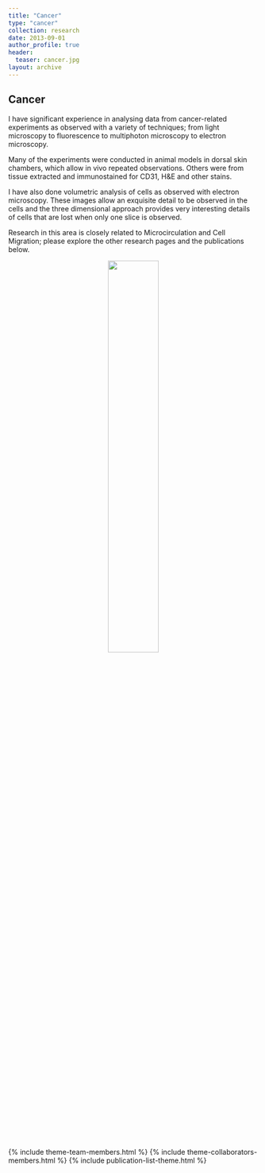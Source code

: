 ```yaml
---
title: "Cancer"
type: "cancer"
collection: research
date: 2013-09-01
author_profile: true
header:
  teaser: cancer.jpg
layout: archive
---
```




<h2> Cancer </h2>

I have significant experience in analysing data from cancer-related experiments as observed with a variety of techniques; from light microscopy to fluorescence to multiphoton microscopy to electron microscopy. <br>

Many of the experiments were conducted in animal models in  dorsal skin chambers, which allow in vivo repeated observations. Others were from tissue extracted and immunostained for CD31, H&E and other stains. <br>

I have also done volumetric analysis of cells as observed with electron microscopy. These images allow an exquisite detail to be observed in the cells and the three dimensional approach provides very interesting details of cells that are lost when only one slice is observed. <br>

Research in this area is closely related to Microcirculation and Cell Migration; please explore the other research pages and the publications below. <br>

<div style="text-align: center">
<img src='../../images/Nuclear_envelope_of_one_cancerous_HeLa_cell.png'         style='width: 45%'> <br> <br>
</div>




{% include theme-team-members.html %}
{% include theme-collaborators-members.html %}
{% include publication-list-theme.html %}
